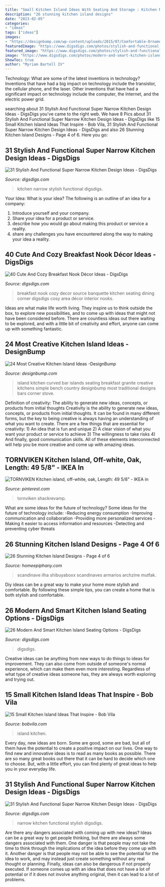```yaml
---
title: "Small Kitchen Island Ideas With Seating And Storage : Kitchen Narrow Stylish Functional Digsdigs"
description: "26 stunning kitchen island designs"
date: "2023-02-05"
categories:
- "ideas"
tags: ["ideas"]
images:
- "https://designbump.com/wp-content/uploads/2015/07/Comfortable-Ornament-For-Natural-How-To-Build-A-Simple-Kitchen-Design-Island.jpg"
featuredImage: "https://www.digsdigs.com/photos/stylish-and-functional-narrow-kitchen-design-ideas-11-554x837.jpg"
featured_image: "https://www.digsdigs.com/photos/stylish-and-functional-narrow-kitchen-design-ideas-13-554x739.jpg"
image: "https://www.digsdigs.com/photos/modern-and-smart-kitchen-island-seating-options-17.jpg"
ShowToc: true
author: "Myriam Bartell IV"
---
```



Technology: What are some of the latest inventions in technology?
Inventions that have had a big impact on technology include the transistor, the cellular phone, and the laser. Other inventions that have had a significant impact on technology include the computer, the Internet, and the electric power grid.

	

		
searching about 31 Stylish And Functional Super Narrow Kitchen Design Ideas - DigsDigs you've came to the right web. We have 8 Pics about 31 Stylish And Functional Super Narrow Kitchen Design Ideas - DigsDigs like 15 Small Kitchen Island Ideas That Inspire - Bob Vila, 31 Stylish And Functional Super Narrow Kitchen Design Ideas - DigsDigs and also 26 Stunning Kitchen Island Designs - Page 4 of 6. Here you go:
		
    
## 31 Stylish And Functional Super Narrow Kitchen Design Ideas - DigsDigs

<img loading=lazy src="https://www.digsdigs.com/photos/stylish-and-functional-narrow-kitchen-design-ideas-13-554x739.jpg" onerror="this.onerror=null;this.src='https://tse4.mm.bing.net/th?id=OIP.9JG__Da9odZR8WePSGb_AgHaJ4&amp;pid=15.1';" alt="31 Stylish And Functional Super Narrow Kitchen Design Ideas - DigsDigs">

_Source: digsdigs.com_

>kitchen narrow stylish functional digsdigs. 

	

Your Idea: What is your idea?
The following is an outline of an idea for a company:
1. Introduce yourself and your company.
2. Share your idea for a product or service.
3. describe how you would go about making this product or service a reality.
4. share any challenges you have encountered along the way to making your idea a reality.

    
## 40 Cute And Cozy Breakfast Nook Décor Ideas - DigsDigs

<img loading=lazy src="http://www.digsdigs.com/photos/cute-and-cozy-breakfast-nook-decor-ideas-21-554x752.jpg" onerror="this.onerror=null;this.src='https://tse3.mm.bing.net/th?id=OIP.qSSKoVFK7UwY9eIkEQrSeQHaKD&amp;pid=15.1';" alt="40 Cute And Cozy Breakfast Nook Décor Ideas - DigsDigs">

_Source: digsdigs.com_

>breakfast nook cozy decor source banquette kitchen seating dining corner digsdigs cosy area décor interior nooks. 

	

Ideas are what make life worth living. They inspire us to think outside the box, to explore new possibilities, and to come up with ideas that might not have been considered before. There are countless ideas out there waiting to be explored, and with a little bit of creativity and effort, anyone can come up with something fantastic.

    
## 24 Most Creative Kitchen Island Ideas -DesignBump

<img loading=lazy src="https://designbump.com/wp-content/uploads/2015/07/Comfortable-Ornament-For-Natural-How-To-Build-A-Simple-Kitchen-Design-Island.jpg" onerror="this.onerror=null;this.src='https://tse3.mm.bing.net/th?id=OIP.nBpUavD7ncS43L3fjp8aNQHaE7&amp;pid=15.1';" alt="24 Most Creative Kitchen Island Ideas -DesignBump">

_Source: designbump.com_

>island kitchen curved bar islands seating breakfast granite creative kitchens simple bench country designbump most traditional designs bars corner stove. 

	

Definition of creativity: The ability to generate new ideas, concepts, or products from initial thoughts
Creativity is the ability to generate new ideas, concepts, or products from initial thoughts. It can be found in many different forms, but the key to being creative is always having an understanding of what you want to create. There are a few things that are essential for creativity: 1) An idea that is fun and unique 2) A clear vision of what you want your product or service to achieve 3) The willingness to take risks 4) And finally, good communication skills. All of these elements interconnected will help you be more creative and come up with amazing ideas.

    
## TORNVIKEN Kitchen Island, Off-white, Oak, Length: 49 5/8&quot; - IKEA In

<img loading=lazy src="https://i.pinimg.com/736x/54/27/6d/54276d29f5a3c04b50a331162048fcd8.jpg" onerror="this.onerror=null;this.src='https://tse2.mm.bing.net/th?id=OIP.U-RkwT3SiCSVXh_uoIQoQQHaJ3&amp;pid=15.1';" alt="TORNVIKEN Kitchen island, off-white, oak, Length: 49 5/8&quot; - IKEA in">

_Source: pinterest.com_

>tornviken shackrevamp. 

	

What are some ideas for the future of technology?
Some ideas for the future of technology include: 
-Reducing energy consumption 
-Improving communication and collaboration 
-Providing more personalized services 
-Making it easier to access information and resources 
-Detecting and preventing cyber threats

    
## 26 Stunning Kitchen Island Designs - Page 4 Of 6

<img loading=lazy src="https://homeepiphany.com/wp-content/uploads/2015/04/26-Stunning-Kitchen-Island-Designs-18.jpg" onerror="this.onerror=null;this.src='https://tse3.mm.bing.net/th?id=OIP.sxb_d8wBjj9hXwawuMGD8QHaGh&amp;pid=15.1';" alt="26 Stunning Kitchen Island Designs - Page 4 of 6">

_Source: homeepiphany.com_

>scandinave ilha shibuyaboxx scandinaves armarios archzine mutfak. 

	

Diy ideas can be a great way to make your home more stylish and comfortable. By following these simple tips, you can create a home that is both stylish and comfortable.

    
## 26 Modern And Smart Kitchen Island Seating Options - DigsDigs

<img loading=lazy src="https://www.digsdigs.com/photos/modern-and-smart-kitchen-island-seating-options-17.jpg" onerror="this.onerror=null;this.src='https://tse1.mm.bing.net/th?id=OIP.qdo70opLItzid0pSsOiWgwHaKB&amp;pid=15.1';" alt="26 Modern And Smart Kitchen Island Seating Options - DigsDigs">

_Source: digsdigs.com_

>digsdigs. 

	

Creative ideas can be anything from new ways to do things to ideas for improvement. They can also come from outside of someone's normal experience, which can make them even more interesting. Regardless of what type of creative ideas someone has, they are always worth exploring and trying out.

    
## 15 Small Kitchen Island Ideas That Inspire - Bob Vila

<img loading=lazy src="https://empire-s3-production.bobvila.com/slides/30305/original/white_and_wood_island.jpg?1550273095" onerror="this.onerror=null;this.src='https://tse4.mm.bing.net/th?id=OIP.DMoU-NNR7VgRKXLnV9DjMgHaJ4&amp;pid=15.1';" alt="15 Small Kitchen Island Ideas That Inspire - Bob Vila">

_Source: bobvila.com_

>island kitchen. 

	

Every day, new ideas are born. Some are good, some are bad, but all of them have the potential to create a positive impact on our lives. One way to find new and innovative ideas is to read as many books as possible. There are so many great books out there that it can be hard to decide which one to choose. But, with a little effort, you can find plenty of great ideas to help you in your everyday life.

    
## 31 Stylish And Functional Super Narrow Kitchen Design Ideas - DigsDigs

<img loading=lazy src="https://www.digsdigs.com/photos/stylish-and-functional-narrow-kitchen-design-ideas-11-554x837.jpg" onerror="this.onerror=null;this.src='https://tse2.mm.bing.net/th?id=OIP.FdIlL2ed0uDuA0MeW83pSwHaLM&amp;pid=15.1';" alt="31 Stylish And Functional Super Narrow Kitchen Design Ideas - DigsDigs">

_Source: digsdigs.com_

>narrow kitchen functional stylish digsdigs. 

	

Are there any dangers associated with coming up with new ideas?
Ideas can be a great way to get people thinking, but there are always some dangers associated with them. One danger is that people may not take the time to think through the implications of the idea before they come up with it. Another danger is that people may not be able to see the potential for the idea to work, and may instead just create something without any real thought or planning. Finally, ideas can also be dangerous if not properly executed. If someone comes up with an idea that does not have a lot of potential or if it does not involve anything original, then it can lead to a lot of problems.

